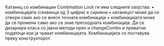 Катанец со комбинации Combination Lock ги има следните својства:
• комбинацијата (секвенца од 3 цифри) е скриена
• катанецот може да се отвори само ако се внесе точната комбинација
• комбинацијата може да се промени само ако се знае претходната
комбинација.
Да се дизајнира класа со јавни методи open и changeCombo и приватни
податоци кои ја чуваат комбинацијата. Комбинацијата се поставува преку
конструкторот.